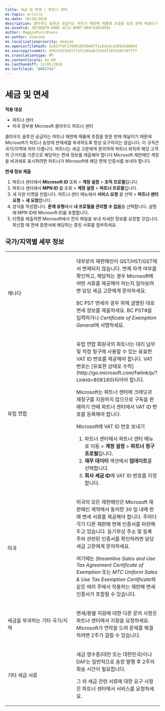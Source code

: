 ```yaml
---
title: 세금 및 면세 | 파트너 센터
ms.topic: article
ms.date: 10/29/2018
description: 클라우드 솔루션 공급자는 파트너 재판매 제품에 초점을 맞춘 판매 채널이기 때문에 Microsoft가 파트너 송장에 판매세를 부과하도록 항상 요구하지는 않습니다.
ms.assetid: 3D78EB70-68BC-4C12-B9B7-DB4743E24501
author: MaggiePucciEvans
ms.author: evansma
ms.localizationpriority: medium
ms.openlocfilehash: dc017fdf17950187694bff1cb3e9ce389a50009d
ms.sourcegitcommit: d3613d23bd177a53381ebf32b4f1075201f8f7f7
ms.translationtype: MT
ms.contentlocale: ko-KR
ms.lasthandoff: 12/05/2018
ms.locfileid: "8683742"
---
```

# <a name="tax-and-tax-exemptions"></a>세금 및 면세

**적용 대상**

-  파트너 센터
-  미국 정부용 Microsoft 클라우드 파트너 센터


클라우드 솔루션 공급자는 파트너 재판매 제품에 초점을 맞춘 판매 채널이기 때문에 Microsoft가 파트너 송장에 판매세를 부과하도록 항상 요구하지는 않습니다. 이 규칙은 국가/지역에 따라 다릅니다. 파트너는 세금 고문에게 문의하여 파트너 위치와 해당 고객의 근거지를 기준으로 해당하는 면세 정보를 제출해야 합니다 Microsoft 재판매인 계정을 비과세로 표시하려면 파트너가 Microsoft에 해당 면제 인증서를 보내야 합니다.

**면세 정보 제출**

1.  파트너 센터에서 **Microsoft ID** 조회 &gt; **계정 설정** &gt; **조직 프로필**입니다.
2.  파트너 센터에서 **MPN ID** 를 조회 &gt; **계정 설정** &gt; **파트너 프로필**입니다.
3.  새 지원 티켓을 만듭니다. 파트너 센터 메뉴에서 **서비스 요청** 을 선택 &gt; **파트너 센터 요청** &gt; **새 요청**합니다.
4.  양식을 작성합니다. **문제 유형**에서 **내 프로필을 관리할 수 없음**을 선택합니다. 설명에 MPN ID와 Microsoft ID를 포함합니다.
5.  티켓을 제출하면 Microsoft에서 전자 메일을 보내 자세한 정보를 요청할 것입니다. 회신할 때 면세 증명서에 해당하는 증빙 서류를 첨부하세요.

## <a name="details-by-countryregion"></a>국가/지역별 세부 정보


<table>
<colgroup>
<col width="50%" />
<col width="50%" />
</colgroup>
<tbody>
<tr class="odd">
<td>캐나다</td>
<td><p>대부분의 재판매인이 QST/HST/GST에서 면제되지 않습니다. 면제 자격 여부를 확인하고, 해당하는 경우 Microsoft에 어떤 서류를 제공해야 하는지 알아보려면 담당 세금 고문에게 문의하세요.</p>
<p>BC PST 면세의 경우 위에 설명된 대로 면세 정보를 제출하세요. BC PST#을 입력하거나 <em>Certificate of Exemption General</em>에 서명하세요.</p></td>
</tr>
<tr class="even">
<td>유럽 연합</td>
<td><p>유럽 연합 회원국의 파트너는 대리 납부 및 적정 청구에 사용할 수 있는 유효한 VAT ID 번호를 제공해야 합니다. VAT 번호는 [유효한 상태로 수락](http://go.microsoft.com/fwlink/p/?LinkId=808160)되어야 합니다.</p>
<p>Microsoft는 파트너 센터에 크레딧과 재청구를 지원하지 않으므로 구독을 판매하기 전에 파트너 센터에서 VAT ID 번호를 등록해야 합니다.</p>
<p>Microsoft에 VAT ID 번호 보내기</strong></p>
<ol>
<li>파트너 센터에서 파트너 센터 메뉴로 이동 &gt; <strong>계정 설정</strong> &gt; <strong>파트너 청구 프로필</strong>입니다.</li>
<li><strong>재무 데이터</strong> 섹션에서 <strong>업데이트</strong>를 선택합니다.</li>
<li><strong>회사 세금 ID</strong>에 VAT ID 번호를 지정합니다.</li>
</ol></td>
</tr>
<tr class="odd">
<td>미국</td>
<td><p>미국의 모든 재판매인은 Microsoft 재판매인 계약에서 동의한 30 일 내에 판매 면세 서류를 제공해야 합니다. 주마다 각기 다른 재판매 면제 인증서를 마련해 두고 있습니다. 등기부상 주소 및 등록 주와 관련된 인증서를 확인하려면 담당 세금 고문에게 문의하세요. </p>
<p>여기에는 <em>Streamline Sales and Use Tax Agreement Certificate of Exemption</em> 또는 <em>MTC Uniform Sales &amp; Use Tax Exemption Certificate</em>와 같은 여러 주에서 작용하는 재판매 면세 인증서가 포함될 수 있습니다.</p></td>
</tr>
<tr class="even">
<td>세금을 부과하는 기타 국가/지역</td>
<td><p>면세/환불 지원에 대한 다른 문의 사항은 파트너 센터에서 지원을 요청하세요. Microsoft가 연락을 드려 문제를 해결하려면 2주가 걸릴 수 있습니다.</p></td>
</tr>
<tr class="odd">
<td>기타 세금 서류</td>
<td><p>세금 영수증(대만 또는 대한민국)이나 DAF는 일반적으로 송장 발행 후 2주의 회송 시간이 필요합니다.</p>
<p>그 외 세금 관련 서류에 대한 요구 사항은 파트너 센터에서 서비스를 요청하세요.</p></td>
</tr>
</tbody>
</table>

 

 

 



